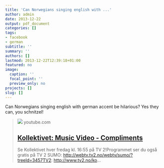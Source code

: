 ```yaml
---
title: 'Can Norwegians singing english with ...'
author: admin
date: 2013-12-22
output: pdf_document
categories: []
tags:
- facebook
- german
subtitle: ''
summary: ''
authors: []
lastmod: 2013-12-22T12:39:18+01:00
featured: no
image:
  caption: ''
  focal_point: ''
  preview_only: no
projects: []
slug: []
---
```

Can Norwegians singing english with german accent be hilarious? Yes they can, you schnitzel!
> [![](https://i.ytimg.com/vi/zi8ShAosqzI/maxresdefault.jpg)](https://www.youtube.com/watch?v=zi8ShAosqzI)
> youtube.com
> ## [Kollektivet: Music Video - Compliments](https://www.youtube.com/watch?v=zi8ShAosqzI)
>
>Se Kollektivet hver fredag kl. 16:55 på TV 2!Programmet ser du også gratis på TV 2 SUMO: http://webtv.tv2.no/webtv/sumo/?treeId=3457TV2: http://www.tv2.no/ko...

